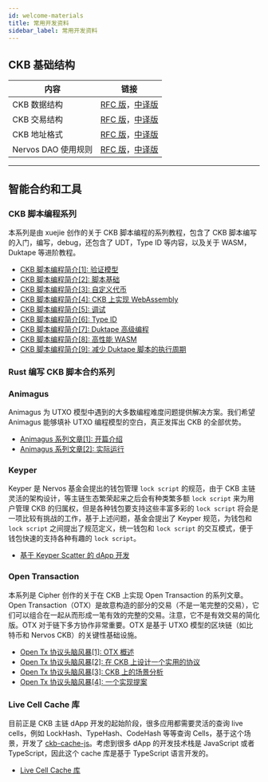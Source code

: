 ```yaml
---
id: welcome-materials
title: 常用开发资料
sidebar_label: 常用开发资料
---
```


## CKB 基础结构

|内容|链接|
|---|---|
|CKB 数据结构|[RFC 版](https://github.com/nervosnetwork/rfcs/blob/master/rfcs/0019-data-structures/0019-data-structures.md)，[中译版](../../rfcs/0019-data-structures/0019-data-structures.zh)|
|CKB 交易结构|[RFC 版](https://github.com/nervosnetwork/rfcs/blob/master/rfcs/0022-transaction-structure/0022-transaction-structure.md)，[中译版](../../rfcs/0022-transaction-structure/0022-transaction-structure.zh)|
|CKB 地址格式|[RFC 版](https://github.com/nervosnetwork/rfcs/blob/master/rfcs/0021-ckb-address-format/0021-ckb-address-format.md)，[中译版](../../rfcs/0021-ckb-address-format/0021-ckb-address-format.zh)|
|Nervos DAO 使用规则|[RFC 版](https://github.com/nervosnetwork/rfcs/blob/master/rfcs/0023-dao-deposit-withdraw/0023-dao-deposit-withdraw.md)，[中译版](../../rfcs/0023-dao-deposit-withdraw/0023-dao-deposit-withdraw.zh)|

---

## 智能合约和工具

### CKB 脚本编程系列

本系列是由 xuejie 创作的关于 CKB 脚本编程的系列教程，包含了 CKB 脚本编写的入门，编写，debug，还包含了 UDT，Type ID 等内容，以及关于 WASM，Duktape 等进阶教程。

* [CKB 脚本编程简介[1]: 验证模型](../../../blog/ckbscript-01)
* [CKB 脚本编程简介[2]: 脚本基础](../../../blog/ckbscript-02)
* [CKB 脚本编程简介[3]: 自定义代币](../../../blog/ckbscript-03)
* [CKB 脚本编程简介[4]: CKB 上实现 WebAssembly](../../../blog/ckbscript-04)
* [CKB 脚本编程简介[5]: 调试](../../../blog/ckbscript-05)
* [CKB 脚本编程简介[6]: Type ID](../../../blog/ckbscript-06)
* [CKB 脚本编程简介[7]: Duktape 高级编程](../../../blog/ckbscript-07)
* [CKB 脚本编程简介[8]: 高性能 WASM](../../../blog/ckbscript-08)
* [CKB 脚本编程简介[9]: 减少 Duktape 脚本的执行周期](../../../blog/ckbscript-09)


### Rust 编写 CKB 脚本合约系列

### Animagus

 Animagus 为 UTXO 模型中遇到的大多数编程难度问题提供解决方案。我们希望 Animagus 能够填补 UTXO 编程模型的空白，真正发挥出 CKB 的全部优势。

* [Animagus 系列文章[1]: 开篇介绍](http://localhost:3000/blog/animagus-01)
* [Animagus 系列文章[2]: 实际运行](http://localhost:3000/blog/animagus-02)

### Keyper

Keyper 是 Nervos 基金会提出的钱包管理 `lock script` 的规范，由于 CKB 主链灵活的架构设计，等主链生态繁荣起来之后会有种类繁多额 `lock script` 来为用户管理 CKB 的归属权，但是各种钱包要支持这些丰富多彩的 `lock script` 将会是一项比较有挑战的工作，基于上述问题，基金会提出了 Keyper 规范，为钱包和 `lock script` 之间提出了规范定义，统一钱包和 `lock script` 的交互模式，便于钱包快速的支持各种有趣的 `lock script`。

* [基于 Keyper Scatter 的 dApp 开发](../../../blog/kyper-scatter)

### Open Transaction

本系列是 Cipher 创作的关于在 CKB 上实现 Open Transaction 的系列文章。Open Transaction（OTX）是故意构造的部分的交易（不是一笔完整的交易），它们可以组合在一起从而形成一笔有效的完整的交易。注意，它不是有效交易的简化版。OTX 对于链下多方协作非常重要。OTX 是基于 UTXO 模型的区块链（如比特币和 Nervos CKB）的关键性基础设施。

* [Open Tx 协议头脑风暴[1]: OTX 概述](../../../blog/otx-01)
* [Open Tx 协议头脑风暴[2]: 在 CKB 上设计一个实用的协议](../../../blog/otx-02)
* [Open Tx 协议头脑风暴[3]: CKB 上的场景分析](../../../blog/otx-03)
* [Open Tx 协议头脑风暴[4]: 一个实现提案](../../../blog/otx-04)

### Live Cell Cache 库

目前正是 CKB 主链 dApp 开发的起始阶段，很多应用都需要灵活的查询 live cells，例如 LockHash、TypeHash、CodeHash 等等查询 Cells，基于这个场景，开发了 [ckb-cache-js](https://github.com/ququzone/ckb-cache-js)。考虑到很多 dApp 的开发技术栈是 JavaScript 或者 TypeScript，因此这个 cache 库是基于 TypeScript 语言开发的。

* [Live Cell Cache 库](../../../blog/cache-js)
